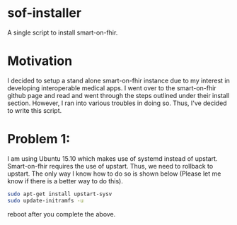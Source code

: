 # sof-installer
A single script to install smart-on-fhir.

# Motivation
I decided to setup a stand alone smart-on-fhir instance due to my interest in developing interoperable medical apps. I went over to the smart-on-fhir github page and read and went through the steps outlined under their install section. However, I ran into various troubles in doing so. Thus, I've decided to write this script.

# Problem 1:
I am using Ubuntu 15.10 which makes use of systemd instead of upstart. Smart-on-fhir requires the use of upstart. Thus, we need to rollback to upstart. The only way I know how to do so is shown below (Please let me know if there is a better way to do this).
```bash
sudo apt-get install upstart-sysv
sudo update-initramfs -u
```
reboot after you complete the above.
